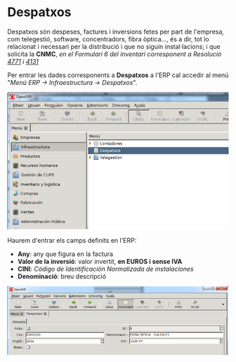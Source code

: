 # Despatxos

Despatxos són despeses, factures i inversions fetes per part de l'empresa, com
telegestió, software, concentradors, fibra òptica..., és a dir, tot lo relacionat
i necessari per la distribució i que no siguin instal·lacions; i que solicita la
**CNMC**, _en el Formulari 6 del inventari corresponent a Resolució
[4771](https://www.boe.es/diario_boe/txt.php?id=BOE-A-2015-4771)
i [4131](https://www.boe.es/diario_boe/txt.php?id=BOE-A-2016-4131)_

Per entrar les dades corresponents a **Despatxos** a l'ERP cal accedir al menú
"_Menú ERP → Infraestructura → Despatxos_".

![](_static/despatxos/desp_menu.png)

Haurem d'entrar els camps definits en l'ERP:

* **Any**: any que figura en la factura
* **Valor de la inversió**: valor invertit, **en EUROS i sense IVA**
* **CINI**: _Código de Identificación Normalizada de instalaciones_
* **Denominació**: breu descripció

![](_static/despatxos/desp_wizard.png)
